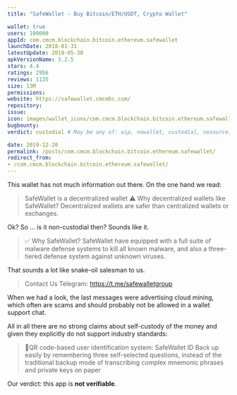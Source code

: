 ```yaml
---
title: "SafeWallet - Buy Bitcoin/ETH/USDT, Crypto Wallet"

wallet: true
users: 100000
appId: com.cmcm.blockchain.bitcoin.ethereum.safewallet
launchDate: 2018-01-31
latestUpdate: 2019-05-30
apkVersionName: 3.2.5
stars: 4.4
ratings: 2956
reviews: 1135
size: 13M
permissions:
website: https://safewallet.cmcmbc.com/
repository:
issue:
icon: images/wallet_icons/com.cmcm.blockchain.bitcoin.ethereum.safewallet.png
bugbounty:
verdict: custodial # May be any of: wip, nowallet, custodial, nosource, nonverifiable, verifiable, bounty, cert1, cert2, cert3

date: 2019-12-20
permalink: /posts/com.cmcm.blockchain.bitcoin.ethereum.safewallet/
redirect_from:
- /com.cmcm.blockchain.bitcoin.ethereum.safewallet/
---
```



This wallet has not much information out there. On the one hand we read:

> SafeWallet is a decentralized wallet
> ⚠️ Why decentralized wallets like SafeWallet?
> Decentralized wallets are safer than centralized wallets or exchanges.

Ok? So ... is it non-custodial then? Sounds like it.

> ✅ Why SafeWallet?
> SafeWallet have equipped with a full suite of malware defense systems to kill
all known malware, and also a three-tiered defense system against unknown
viruses.

That sounds a lot like snake-oil salesman to us.

> Contact Us
> Telegram: https://t.me/safewalletgroup

When we had a look, the last messages were advertising cloud mining, which often
are scams and should probably not be allowed in a wallet support chat.

All in all there are no strong claims about self-custody of the money and given
they explicitly do not support industry standards:

> 💯QR code-based user identification system: SafeWallet ID
> Back up easily by remembering three self-selected questions, instead of the
traditional backup mode of transcribing complex mnemonic phrases and private
keys on paper

Our verdict: this app is **not verifiable**.
